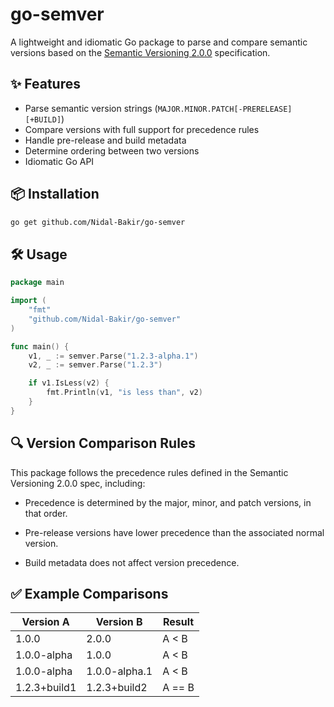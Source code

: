 # go-semver

A lightweight and idiomatic Go package to parse and compare semantic versions based on the [Semantic Versioning 2.0.0](https://semver.org/) specification.

## ✨ Features

- Parse semantic version strings (`MAJOR.MINOR.PATCH[-PRERELEASE][+BUILD]`)
- Compare versions with full support for precedence rules
- Handle pre-release and build metadata
- Determine ordering between two versions
- Idiomatic Go API

## 📦 Installation

```bash
go get github.com/Nidal-Bakir/go-semver
```

## 🛠️ Usage

```go
package main

import (
    "fmt"
    "github.com/Nidal-Bakir/go-semver"
)

func main() {
    v1, _ := semver.Parse("1.2.3-alpha.1")
    v2, _ := semver.Parse("1.2.3")

    if v1.IsLess(v2) {
        fmt.Println(v1, "is less than", v2)
    }
}
```

## 🔍 Version Comparison Rules

This package follows the precedence rules defined in the Semantic Versioning 2.0.0 spec, including:

* Precedence is determined by the major, minor, and patch versions, in that order.

* Pre-release versions have lower precedence than the associated normal version.

* Build metadata does not affect version precedence.

## ✅ Example Comparisons

| Version A        | Version B         | Result  |
|------------------|-------------------|---------|
| 1.0.0            | 2.0.0             | A < B   |
| 1.0.0-alpha      | 1.0.0             | A < B   |
| 1.0.0-alpha      | 1.0.0-alpha.1     | A < B   |
| 1.2.3+build1     | 1.2.3+build2      | A == B  |
